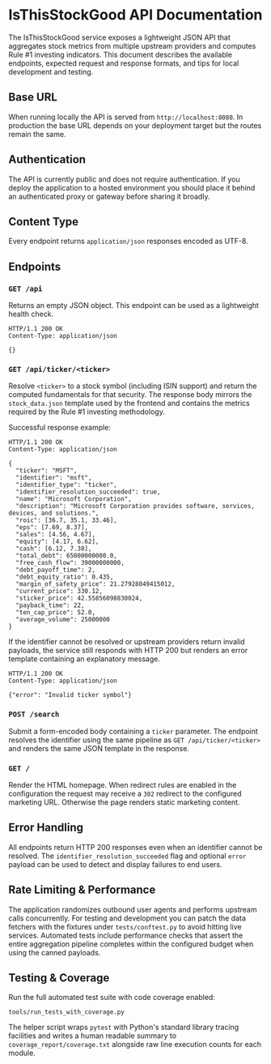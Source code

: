 # IsThisStockGood API Documentation

The IsThisStockGood service exposes a lightweight JSON API that aggregates stock metrics from multiple upstream providers and computes Rule #1 investing indicators. This document describes the available endpoints, expected request and response formats, and tips for local development and testing.

## Base URL

When running locally the API is served from `http://localhost:8080`. In production the base URL depends on your deployment target but the routes remain the same.

## Authentication

The API is currently public and does not require authentication. If you deploy the application to a hosted environment you should place it behind an authenticated proxy or gateway before sharing it broadly.

## Content Type

Every endpoint returns `application/json` responses encoded as UTF-8.

## Endpoints

### `GET /api`

Returns an empty JSON object. This endpoint can be used as a lightweight health check.

```
HTTP/1.1 200 OK
Content-Type: application/json

{}
```

### `GET /api/ticker/<ticker>`

Resolve `<ticker>` to a stock symbol (including ISIN support) and return the computed fundamentals for that security. The response body mirrors the `stock_data.json` template used by the frontend and contains the metrics required by the Rule #1 investing methodology.

Successful response example:

```
HTTP/1.1 200 OK
Content-Type: application/json

{
  "ticker": "MSFT",
  "identifier": "msft",
  "identifier_type": "ticker",
  "identifier_resolution_succeeded": true,
  "name": "Microsoft Corporation",
  "description": "Microsoft Corporation provides software, services, devices, and solutions.",
  "roic": [36.7, 35.1, 33.46],
  "eps": [7.69, 8.37],
  "sales": [4.56, 4.67],
  "equity": [4.17, 6.62],
  "cash": [6.12, 7.38],
  "total_debt": 65000000000.0,
  "free_cash_flow": 39000000000,
  "debt_payoff_time": 2,
  "debt_equity_ratio": 0.435,
  "margin_of_safety_price": 21.27928049415012,
  "current_price": 330.12,
  "sticker_price": 42.55856098830024,
  "payback_time": 22,
  "ten_cap_price": 52.0,
  "average_volume": 25000000
}
```

If the identifier cannot be resolved or upstream providers return invalid payloads, the service still responds with HTTP 200 but renders an error template containing an explanatory message.

```
HTTP/1.1 200 OK
Content-Type: application/json

{"error": "Invalid ticker symbol"}
```

### `POST /search`

Submit a form-encoded body containing a `ticker` parameter. The endpoint resolves the identifier using the same pipeline as `GET /api/ticker/<ticker>` and renders the same JSON template in the response.

### `GET /`

Render the HTML homepage. When redirect rules are enabled in the configuration the request may receive a `302` redirect to the configured marketing URL. Otherwise the page renders static marketing content.

## Error Handling

All endpoints return HTTP 200 responses even when an identifier cannot be resolved. The `identifier_resolution_succeeded` flag and optional `error` payload can be used to detect and display failures to end users.

## Rate Limiting & Performance

The application randomizes outbound user agents and performs upstream calls concurrently. For testing and development you can patch the data fetchers with the fixtures under `tests/conftest.py` to avoid hitting live services. Automated tests include performance checks that assert the entire aggregation pipeline completes within the configured budget when using the canned payloads.

## Testing & Coverage

Run the full automated test suite with code coverage enabled:

```
tools/run_tests_with_coverage.py
```

The helper script wraps `pytest` with Python's standard library tracing facilities and writes a human readable summary to
`coverage_report/coverage.txt` alongside raw line execution counts for each module.
